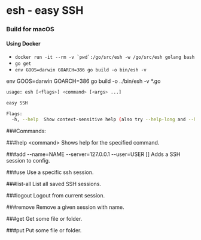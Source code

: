 # esh - easy SSH

### Build for macOS
#### Using Docker

- ```docker run -it --rm -v `pwd`:/go/src/esh -w /go/src/esh golang bash```
- `go get`
- `env GOOS=darwin GOARCH=386 go build -o bin/esh -v`

env GOOS=darwin GOARCH=386 go build -o ../bin/esh -v *.go

```bash
usage: esh [<flags>] <command> [<args> ...]

easy SSH

Flags:
  -h, --help  Show context-sensitive help (also try --help-long and --help-man).
```
###Commands:

###help \<command\>
Shows help for the specified command.

###add --name=NAME --server=127.0.0.1 --user=USER [<flags>]
Adds a SSH session to config.

###use <name>
Use a specific ssh session.

###list-all
List all saved SSH sessions.

###logout
Logout from current session.

###remove <name>
Remove a given session with name.

###get <getpath>
Get some file or folder.

###put <putpath>
Put some file or folder.
